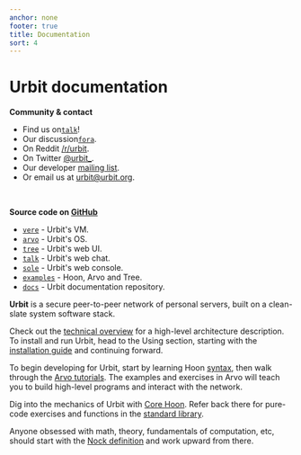 ```yaml
---
anchor: none
footer: true
title: Documentation
sort: 4
---
```


<div class="lead">
    <div class="logo inverse"></div>
    <h1 class="blue i-b">Urbit documentation</h1>
</div>

<div class="col-md-12 head">

<div class="col-md-4">

<b>Community & contact</b>
<ul>
<li>Find us on<a href="https://urbit.org/stream"><code>talk</code></a>!</li>
<li>Our discussion<a href="http://urbit.org/fora/"><code>fora</code></a>.</li>
<li>On Reddit <a href="https://reddit.com/r/urbit">/r/urbit</a>.</li>
<li>On Twitter <a href="https://twitter.com/urbit_">@urbit_</a>.</li>
<li>Our developer <a href="https://groups.google.com/forum/#!forum/urbit-dev">mailing list</a>.</li>
<li>Or email us at <a href="mailto:urbit@urbit.org">urbit@urbit.org</a>.</li>
</ul>

<br />

<b>Source code on <a href="https://github.com/urbit">GitHub</a></b>
<ul>
<li><a href="https://github.com/urbit/urbit"><code>vere</code></a> - Urbit's VM.</li>
<li><a href="https://github.com/urbit/arvo"><code>arvo</code></a> - Urbit's OS.</li>
<li><a href="https://github.com/urbit/tree"><code>tree</code></a> - Urbit's web UI.</li>
<li><a href="https://github.com/urbit/talk"><code>talk</code></a> - Urbit's web chat.</li>
<li><a href="https://github.com/urbit/sole"><code>sole</code></a> - Urbit's web console.</li>
<li><a href="https://github.com/urbit/examples"><code>examples</code></a> - Hoon, Arvo and Tree.</li>
<li><a href="https://github.com/urbit/docs"><code>docs</code></a> - Urbit documentation repository.</li>
</ul>

</div>

<div class="col-md-8">

**Urbit** is a secure peer-to-peer network of personal servers, built on a clean-slate system software stack.

Check out the [technical overview](about/overview) for a high-level
architecture description.  To install and run Urbit, head to the Using section, starting with the [installation guide](using/install) and continuing forward.

To begin developing for Urbit, start by learning Hoon [syntax](hoon/syntax),
then walk through the [Arvo tutorials](arvo). The examples and exercises
in Arvo will teach you to build high-level programs and interact with the network.

Dig into the mechanics of Urbit with [Core Hoon](hoon). Refer back
there for pure-code exercises and functions in the [standard library](hoon/library).

Anyone obsessed with math, theory, fundamentals of computation,
etc, should start with the [Nock definition](nock/definition) and work upward from there.

</div>

</div>

<div class="sections">
    <kids grid="true"></kids>
</div>
